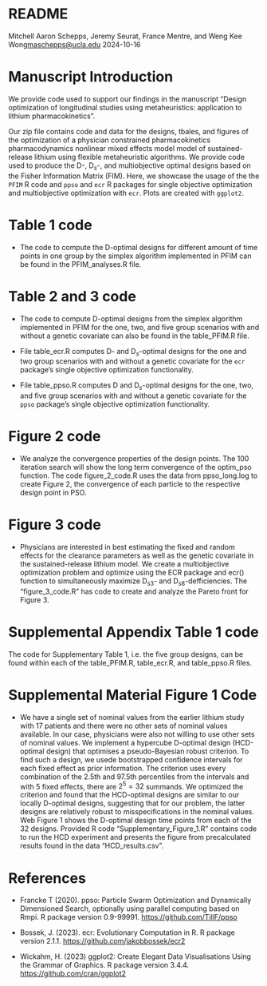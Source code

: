 README
================
Mitchell Aaron Schepps, Jeremy Seurat, France Mentre, and Weng Kee
Wong<maschepps@ucla.edu>
2024-10-16

# Manuscript Introduction

We provide code used to support our findings in the manuscript “Design
optimization of longitudinal studies using metaheuristics: application
to lithium pharmacokinetics”.

Our zip file contains code and data for the designs, tbales, and figures
of the optimization of a physician constrained pharmacokinetics
pharmacodynamics nonlinear mixed effects model model of
sustained-release lithium using flexible metaheuristic algorithms. We
provide code used to produce the $\text{D}$-, $\text{D}_{s}$-, and
multiobjective optimal designs based on the Fisher Information Matrix
(FIM). Here, we showcase the usage of the the $\texttt{PFIM}$ R code and
$\texttt{ppso}$ and $\texttt{ecr}$ R packages for single objective
optimization and multiobjective optimization with $\texttt{ecr}$. Plots
are created with $\texttt{ggplot2}$.

# Table 1 code

- The code to compute the D-optimal designs for different amount of time
  points in one group by the simplex algorithm implemented in PFIM can
  be found in the PFIM_analyses.R file.

# Table 2 and 3 code

- The code to compute $\text{D}$-optimal designs from the simplex
  algorithm implemented in PFIM for the one, two, and five group
  scenarios with and without a genetic covariate can also be found in
  the table_PFIM.R file.

- File table_ecr.R computes $\text{D}$- and $\text{D}_s$-optimal designs
  for the one and two group scenarios with and without a genetic
  covariate for the $\texttt{ecr}$ package’s single objective
  optimization functionality.

- File table_ppso.R computes $\text{D}$ and $\text{D}_s$-optimal designs
  for the one, two, and five group scenarios with and without a genetic
  covariate for the $\texttt{ppso}$ package’s single objective
  optimization functionality.

# Figure 2 code

- We analyze the convergence properties of the design points. The 100
  iteration search will show the long term convergence of the optim_pso
  function. The code figure_2_code.R uses the data from ppso_long.log to
  create Figure 2, the convergence of each particle to the respective
  design point in PSO.

# Figure 3 code

- Physicians are interested in best estimating the fixed and random
  effects for the clearance parameters as well as the genetic covariate
  in the sustained-release lithium model. We create a multiobjective
  optimization problem and optimize using the ECR package and ecr()
  function to simultaneously maximize $\text{D}_{s3}$- and
  $\text{D}_{s8}$-defficiencies. The “figure_3_code.R” has code to
  create and analyze the Pareto front for Figure 3.

# Supplemental Appendix Table 1 code

The code for Supplementary Table 1, i.e. the five group designs, can be
found within each of the table_PFIM.R, table_ecr.R, and table_ppso.R
files.

# Supplemental Material Figure 1 Code

- We have a single set of nominal values from the earlier lithium study
  with 17 patients and there were no other sets of nominal values
  available. In our case, physicians were also not willing to use other
  sets of nominal values. We implement a hypercube D-optimal design
  (HCD-optimal design) that optimises a pseudo-Bayesian robust
  criterion. To find such a design, we usede bootstrapped confidence
  intervals for each fixed effect as prior information. The criterion
  uses every combination of the 2.5th and 97.5th percentiles from the
  intervals and with 5 fixed effects, there are $2^5=32$ summands. We
  optimized the criterion and found that the HCD-optimal designs are
  similar to our locally D-optimal designs, suggesting that for our
  problem, the latter designs are relatively robust to misspecifications
  in the nominal values. Web Figure 1 shows the D-optimal design time
  points from each of the 32 designs. Provided R code
  “Supplementary_Figure_1.R” contains code to run the HCD experiment and
  presents the figure from precalculated results found in the data
  “HCD_results.csv”.

# References

- Francke T (2020). ppso: Particle Swarm Optimization and Dynamically
  Dimensioned Search, optionally using parallel computing based on Rmpi.
  R package version 0.9-99991. <https://github.com/TillF/ppso>

- Bossek, J. (2023). ecr: Evolutionary Computation in R. R package
  version 2.1.1. <https://github.com/jakobbossek/ecr2>

- Wickahm, H. (2023) ggplot2: Create Elegant Data Visualisations Using
  the Grammar of Graphics. R package version 3.4.4.
  <https://github.com/cran/ggplot2>
